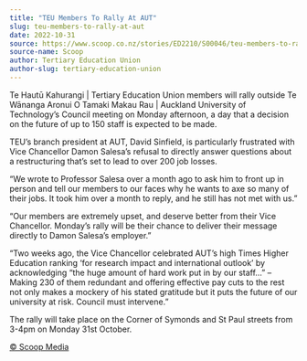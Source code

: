 ```yaml
---
title: "TEU Members To Rally At AUT"
slug: teu-members-to-rally-at-aut
date: 2022-10-31
source: https://www.scoop.co.nz/stories/ED2210/S00046/teu-members-to-rally-at-aut.htm
source-name: Scoop
author: Tertiary Education Union
author-slug: tertiary-education-union
---
```


<p>Te Hautū Kahurangi | Tertiary Education Union members
will rally outside Te Wānanga Aronui O Tamaki Makau Rau |
Auckland University of Technology’s Council meeting on
Monday afternoon, a day that a decision on the future of up
to 150 staff is expected to be made.</p>

<p>TEU’s branch
president at AUT, David Sinfield, is particularly frustrated
with Vice Chancellor Damon Salesa’s refusal to directly
answer questions about a restructuring that’s set to lead
to over 200 job losses.</p>

<p>“We wrote to Professor
Salesa over a month ago to ask him to front up in person and
tell our members to our faces why he wants to axe so many of
their jobs. It took him over a month to reply, and he still
has not met with us.”</p>

<p>“Our members are extremely
upset, and deserve better from their Vice Chancellor.
Monday’s rally will be their chance to deliver their
message directly to Damon Salesa’s
employer.”</p>

<p>“Two weeks ago, the Vice Chancellor celebrated
AUT’s high Times Higher Education ranking ‘for research
impact and international outlook’ by acknowledging
“the huge amount of hard work put in by our staff…”
– Making 230 of them redundant and offering effective pay
cuts to the rest not only makes a mockery of his stated
gratitude but it puts the future of our university at risk.
Council must intervene.”</p>

<p>The rally will take place
on the Corner of Symonds and St Paul streets from 3-4pm on
Monday 31st
October.</p><p>
<a href="http://www.scoop.co.nz/about/terms.html" target="_blank"><span>© Scoop Media</span></a>
         </p>
